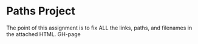 # Paths Project

The point of this assignment is to fix ALL the links, paths, and filenames in the attached HTML.
GH-page

